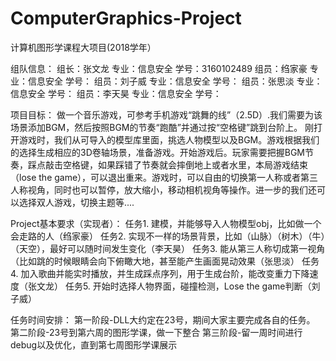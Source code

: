 # ComputerGraphics-Project
计算机图形学课程⼤项⽬(2018学年）

组队信息：
  组长：张文龙 专业：信息安全 学号：3160102489
  组员：绉家豪 专业：信息安全 学号：
  组员：刘子威 专业：信息安全 学号：
  组员：张思淡 专业：信息安全 学号：
  组员：李天昊 专业：信息安全 学号：
  
项目目标：
做一个音乐游戏，可参考手机游戏“跳舞的线”（2.5D）.我们需要为该场景添加BGM，然后按照BGM的节奏“跑酷”并通过按“空格键”跳到台阶上。
刚打开游戏时，我们从可导入的模型库里面，挑选人物模型以及BGM。游戏根据我们的选择生成相应的3D卷轴场景，准备游戏。开始游戏后。玩家需要把握BGM节奏，踩点敲击空格键，如果踩错了节奏就会摔倒地上或者水里，本局游戏结束（lose the game），可以退出重来。游戏时，可以自由的切换第一人称或者第三人称视角，同时也可以暂停，放大缩小，移动相机视角等操作。进一步的我们还可以选择双人游戏，切换主题等....

Project基本要求（实现者）：
任务1. 建模，并能够导入人物模型obj，比如做一个会走路的人（绉家豪）
任务2. 实现不一样的场景背景，比如（山脉）（树木）（牛）（天空），最好可以随时间发生变化（李天昊）
任务3. 能从第三人称切成第一视角（比如跳的时候眼睛会向下俯瞰大地，甚至能产生画面晃动效果（张思淡）
任务4. 加入歌曲并能实时播放，并生成踩点序列，用于生成台阶，能改变重力下降速度（张文龙）
任务5. 开始时选择人物界面，碰撞检测，Lose the game判断（刘子威）

任务时间安排：
第一阶段-DLL大约定在23号，期间大家主要完成各自的任务。
第二阶段-23号到第六周的图形学课，做一下整合
第三阶段-留一周时间进行debug以及优化，直到第七周图形学课展示
